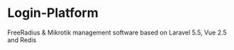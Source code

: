 # Login-Platform
FreeRadius & Mikrotik management software based on Laravel 5.5, Vue 2.5 and Redis



